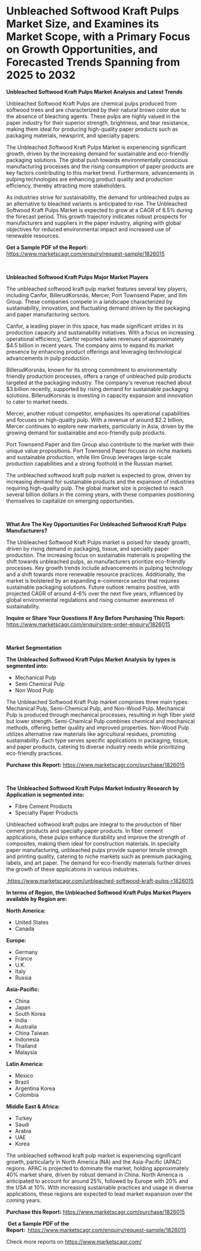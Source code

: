 <p><h1>Unbleached Softwood Kraft Pulps Market Size, and Examines its Market Scope, with a Primary Focus on Growth Opportunities, and Forecasted Trends Spanning from 2025 to 2032</h1></p><p><strong>Unbleached Softwood Kraft Pulps Market Analysis and Latest Trends</strong></p>
<p><p>Unbleached Softwood Kraft Pulps are chemical pulps produced from softwood trees and are characterized by their natural brown color due to the absence of bleaching agents. These pulps are highly valued in the paper industry for their superior strength, brightness, and tear resistance, making them ideal for producing high-quality paper products such as packaging materials, newsprint, and specialty papers.</p><p>The Unbleached Softwood Kraft Pulps Market is experiencing significant growth, driven by the increasing demand for sustainable and eco-friendly packaging solutions. The global push towards environmentally conscious manufacturing processes and the rising consumption of paper products are key factors contributing to this market trend. Furthermore, advancements in pulping technologies are enhancing product quality and production efficiency, thereby attracting more stakeholders.</p><p>As industries strive for sustainability, the demand for unbleached pulps as an alternative to bleached variants is anticipated to rise. The Unbleached Softwood Kraft Pulps Market is expected to grow at a CAGR of 6.5% during the forecast period. This growth trajectory indicates robust prospects for manufacturers and suppliers in the paper industry, aligning with global objectives for reduced environmental impact and increased use of renewable resources.</p></p>
<p><strong>Get a Sample PDF of the Report:&nbsp;</strong> <a href="https://www.marketscagr.com/enquiry/request-sample/1826015?utm_campaign=3228&utm_medium=2&utm_source=Github&utm_content=ia&utm_term=03042025&utm_id=unbleached-softwood-kraft-pulps">https://www.marketscagr.com/enquiry/request-sample/1826015</a></p>
<p>&nbsp;</p>
<p><strong>Unbleached Softwood Kraft Pulps Major Market Players</strong></p>
<p><p>The unbleached softwood kraft pulp market features several key players, including Canfor, BillerudKorsnäs, Mercer, Port Townsend Paper, and Ilim Group. These companies compete in a landscape characterized by sustainability, innovation, and fluctuating demand driven by the packaging and paper manufacturing sectors.</p><p>Canfor, a leading player in this space, has made significant strides in its production capacity and sustainability initiatives. With a focus on increasing operational efficiency, Canfor reported sales revenues of approximately $4.5 billion in recent years. The company aims to expand its market presence by enhancing product offerings and leveraging technological advancements in pulp production.</p><p>BillerudKorsnäs, known for its strong commitment to environmentally friendly production processes, offers a range of unbleached pulp products targeted at the packaging industry. The company's revenue reached about $3 billion recently, supported by rising demand for sustainable packaging solutions. BillerudKorsnäs is investing in capacity expansion and innovation to cater to market needs.</p><p>Mercer, another robust competitor, emphasizes its operational capabilities and focuses on high-quality pulp. With a revenue of around $2.2 billion, Mercer continues to explore new markets, particularly in Asia, driven by the growing demand for sustainable and eco-friendly pulp products.</p><p>Port Townsend Paper and Ilim Group also contribute to the market with their unique value propositions. Port Townsend Paper focuses on niche markets and sustainable production, while Ilim Group leverages large-scale production capabilities and a strong foothold in the Russian market.</p><p>The unbleached softwood kraft pulp market is expected to grow, driven by increasing demand for sustainable products and the expansion of industries requiring high-quality pulp. The global market size is projected to reach several billion dollars in the coming years, with these companies positioning themselves to capitalize on emerging opportunities.</p></p>
<p>&nbsp;</p>
<p><strong>What Are The Key Opportunities For Unbleached Softwood Kraft Pulps Manufacturers?</strong></p>
<p><p>The Unbleached Softwood Kraft Pulps market is poised for steady growth, driven by rising demand in packaging, tissue, and specialty paper production. The increasing focus on sustainable materials is propelling the shift towards unbleached pulps, as manufacturers prioritize eco-friendly processes. Key growth trends include advancements in pulping technology and a shift towards more renewable resource practices. Additionally, the market is bolstered by an expanding e-commerce sector that requires sustainable packaging solutions. Future outlook remains positive, with projected CAGR of around 4-6% over the next five years, influenced by global environmental regulations and rising consumer awareness of sustainability.</p></p>
<p><strong>Inquire or Share Your Questions If Any Before Purchasing This Report:</strong> <a href="https://www.marketscagr.com/enquiry/pre-order-enquiry/1826015?utm_campaign=3228&utm_medium=2&utm_source=Github&utm_content=ia&utm_term=03042025&utm_id=unbleached-softwood-kraft-pulps">https://www.marketscagr.com/enquiry/pre-order-enquiry/1826015</a></p>
<p>&nbsp;</p>
<p><strong>Market Segmentation</strong></p>
<p><strong>The Unbleached Softwood Kraft Pulps Market Analysis by types is segmented into:</strong></p>
<p><ul><li>Mechanical Pulp</li><li>Semi Chemical Pulp</li><li>Non Wood Pulp</li></ul></p>
<p><p>The Unbleached Softwood Kraft Pulp market comprises three main types: Mechanical Pulp, Semi-Chemical Pulp, and Non-Wood Pulp. Mechanical Pulp is produced through mechanical processes, resulting in high fiber yield but lower strength. Semi-Chemical Pulp combines chemical and mechanical methods, offering better quality and improved properties. Non-Wood Pulp utilizes alternative raw materials like agricultural residues, promoting sustainability. Each type serves specific applications in packaging, tissue, and paper products, catering to diverse industry needs while prioritizing eco-friendly practices.</p></p>
<p><strong>Purchase this Report:&nbsp;</strong><a href="https://www.marketscagr.com/purchase/1826015?utm_campaign=3228&utm_medium=2&utm_source=Github&utm_content=ia&utm_term=03042025&utm_id=unbleached-softwood-kraft-pulps">https://www.marketscagr.com/purchase/1826015</a></p>
<p>&nbsp;</p>
<p><strong>The Unbleached Softwood Kraft Pulps Market Industry Research by Application is segmented into:</strong></p>
<p><ul><li>Fibre Cement Products</li><li>Specialty Paper Products</li></ul></p>
<p><p>Unbleached softwood kraft pulps are integral to the production of fiber cement products and specialty paper products. In fiber cement applications, these pulps enhance durability and improve the strength of composites, making them ideal for construction materials. In specialty paper manufacturing, unbleached pulps provide superior tensile strength and printing quality, catering to niche markets such as premium packaging, labels, and art paper. The demand for eco-friendly materials further drives the growth of these applications in various industries.</p></p>
<p><a href="https://www.marketscagr.com/unbleached-softwood-kraft-pulps-r1826015?utm_campaign=3228&utm_medium=2&utm_source=Github&utm_content=ia&utm_term=03042025&utm_id=unbleached-softwood-kraft-pulps">&nbsp;https://www.marketscagr.com/unbleached-softwood-kraft-pulps-r1826015</a></p>
<p><strong>In terms of Region, the Unbleached Softwood Kraft Pulps Market Players available by Region are:</strong></p>
<p>
    <p> <strong> North America: </strong>
        <ul>
            <li>United States</li>
            <li>Canada</li>
        </ul>
        </p> 
    <p> <strong> Europe: </strong>
        <ul>
            <li>Germany</li>
            <li>France</li>
            <li>U.K.</li>
            <li>Italy</li>
            <li>Russia</li>
        </ul>
        </p> 
    <p> <strong> Asia-Pacific: </strong>
        <ul>
            <li>China</li>
            <li>Japan</li>
            <li>South Korea</li>
            <li>India</li>
            <li>Australia</li>
            <li>China Taiwan</li>
            <li>Indonesia</li>
            <li>Thailand</li>
            <li>Malaysia</li>
        </ul>
        </p> 
    <p> <strong> Latin America: </strong>
        <ul>
            <li>Mexico</li>
            <li>Brazil</li>
            <li>Argentina Korea</li>
            <li>Colombia</li>
        </ul>
        </p> 
    <p> <strong> Middle East & Africa: </strong>
        <ul>
            <li>Turkey</li>
            <li>Saudi</li>
            <li>Arabia</li>
            <li>UAE</li>
            <li>Korea</li>
        </ul>
    </p>
    </p>
<p><p>The unbleached softwood kraft pulp market is experiencing significant growth, particularly in North America (NA) and the Asia-Pacific (APAC) regions. APAC is projected to dominate the market, holding approximately 40% market share, driven by robust demand in China. North America is anticipated to account for around 25%, followed by Europe with 20% and the USA at 10%. With increasing sustainable practices and usage in diverse applications, these regions are expected to lead market expansion over the coming years.</p></p>
<p><strong>Purchase this Report: </strong><a href="https://www.marketscagr.com/purchase/1826015?utm_campaign=3228&utm_medium=2&utm_source=Github&utm_content=ia&utm_term=03042025&utm_id=unbleached-softwood-kraft-pulps">https://www.marketscagr.com/purchase/1826015</a></p>
<p>&nbsp;<strong>Get a Sample PDF of the Report:&nbsp;&nbsp;</strong><a href="https://www.marketscagr.com/enquiry/request-sample/1826015?utm_campaign=3228&utm_medium=2&utm_source=Github&utm_content=ia&utm_term=03042025&utm_id=unbleached-softwood-kraft-pulps">https://www.marketscagr.com/enquiry/request-sample/1826015</a></p>
<p><strong></strong></p>
<p>Check more reports on <a href="https://www.marketscagr.com/?utm_campaign=3228&utm_medium=2&utm_source=Github&utm_content=ia&utm_term=03042025&utm_id=unbleached-softwood-kraft-pulps">https://www.marketscagr.com/</a></p>